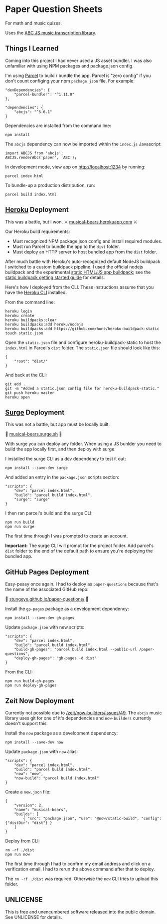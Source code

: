 # Paper Question Sheets

For math and music quizes.

Uses the [ABC JS music transcription library](https://abcjs.net/).

## Things I Learned

Coming into this project I had never used a JS asset bundler. I was also unfamiliar with using NPM packages and package.json config.

I'm using [Parcel](https://parceljs.org) to build / bundle the app. Parcel is "zero config" if you don't count configing your npm `package.json` file. For example:

    "devDependencies": {
        "parcel-bundler": "^1.11.0"
    },

    "dependencies": {
        "abcjs": "^5.6.1"
    }

Dependencies are installed from the command line:

    npm install

The `abcjs` dependency can now be imported within the `index.js` Javascript:

    import ABCJS from 'abcjs';
    ABCJS.renderAbc('paper', 'ABC');

In development mode, view app on [http://localhost:1234](http://localhost:1234) by running:

    parcel index.html

To bundle-up a production distribution, run:

    parcel build index.html

## [Heroku](https://heroku.com) Deployment

This was a battle, but I won. ⚔️ [musical-bears.herokuapp.com](https://musical-bears.herokuapp.com/) ⚔️

Our Heroku build requirements:

* Must recognized NPM package.json config and install required modules.
* Must run Parcel to bundle the app to the `dist` folder.
* Must deploy an HTTP server to host bundled app from the `dist` folder.

After much battle with Heroku's auto-recognized default NodeJS buildpack I switched to a custom buildpack pipeline. I used the official nodejs buildpack and the experimental [static HTML/JS app buildpack](https://github.com/heroku/heroku-buildpack-static); see the [static buildpack getting started guide](https://gist.github.com/hone/24b06869b4c1eca701f9) for details.

Here's how I deployed from the CLI. These instructions assume that you have the [Heroku CLI](https://devcenter.heroku.com/articles/heroku-cli) installed.

From the command line:

    heroku login
    heroku create
    heroku buildpacks:clear
    heroku buildpacks:add heroku/nodejs
    heroku buildpacks:add https://github.com/hone/heroku-buildpack-static
    touch static.json

Open the `static.json` file and configure heroku-buildpack-static to host the `index.html` in Parcel's `dist` folder. The `static.json` file should look like this:

    {
        "root": "dist/"
    }

And back at the CLI:

    git add .
    git -m "Added a static.json config file for heroku-buildpack-static."
    git push heroku master
    heroku open

## [Surge](https://surge.sh) Deployment

This was not a battle, but app must be locally built.

🌊 [musical-bears.surge.sh](https://musical-bears.surge.sh/) 🌊

With surge you can deploy any folder. When using a JS bunlder you need to build the app locally first, and then deploy with surge.

I installed the surge CLI as a dev dependency to test it out:

    npm install --save-dev surge

And added an entry in the `package.json` scripts section:

    "scripts": {
        "dev": "parcel index.html",
        "build": "parcel build index.html",
        "surge": "surge"
    }

I then ran parcel's build and the surge CLI:

    npm run build
    npm run surge

The first time through I was prompted to create an account.

**Important:** The surge CLI will prompt for the project folder. Add parcel's `dist` folder to the end of the default path to ensure you're deploying the bundled app.

## GitHub Pages Deployment

Easy-peasy once again. I had to deploy as `paper-questions` because that's the name of the associated GitHub repo:

📖 [stungeye.github.io/paper-questions/](https://stungeye.github.io/paper-questions/)  📖

Install the `gp-pages` package as a development dependency:

    npm install --save-dev gh-pages

Update `package.json` with new scripts:

    "scripts": {
        "dev": "parcel index.html",
        "build": "parcel build index.html",
        "build-gh-pages": "parcel build index.html --public-url /paper-questions",
        "deploy-gh-pages": "gh-pages -d dist"
    }

From the CLI:

    npm run build-gh-pages
    npm run deploy-gh-pages

## Zeit Now Deployment

Currently not possible due to [/zeit/now-builders/issues/49](https://github.com/zeit/now-builders/issues/49). The `abcjs` music library uses git for one of it's dependencies and `now-builders` currently doesn't support this.

Install the `now` package as a development dependency:

    npm install --save-dev now

Update `package.json` with `now` alias:

    "scripts": {
        "dev": "parcel index.html",
        "build": "parcel build index.html",
        "now": "now",
        "now-build": "parcel build index.html"
    }

Create a `now.json` file:

    {
        "version": 2,
        "name": "musical-bears",
        "builds": [
            { "src": "package.json", "use": "@now/static-build", "config": {"distDir": "dist"} }
        ]
    }

Deploy from CLI:

    rm -rf ./dist
    npm run now

The first time through I had to confirm my email address and click on a verification email. I had to rerun the above command after that to deploy.

The `rm -rf ./dist` was required. Otherwise the `now` CLI tries to upload this folder.

## UNLICENSE

This is free and unencumbered software released into the public domain. See UNLICENSE for details.